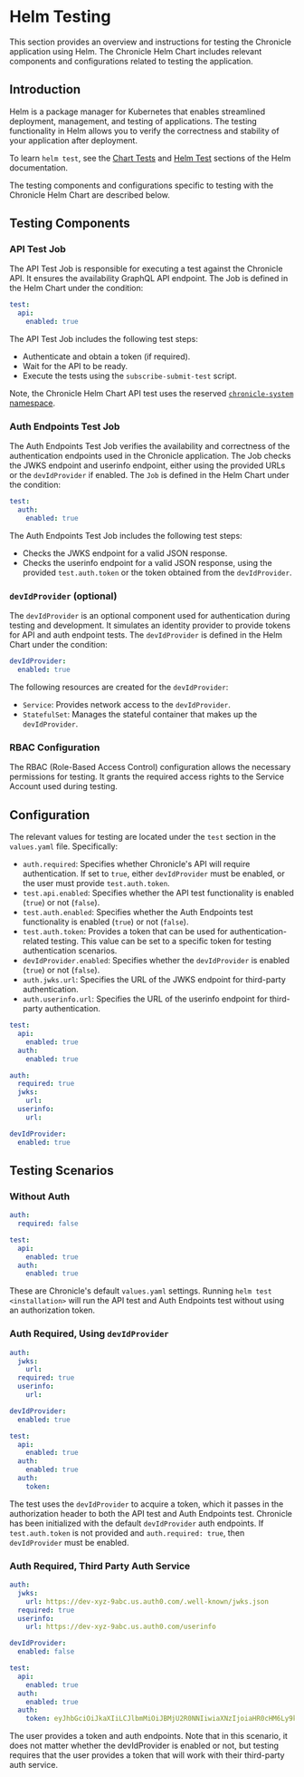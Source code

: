 # Helm Testing

This section provides an overview and instructions for testing the Chronicle application
using Helm. The Chronicle Helm Chart includes relevant components and configurations
related to testing the application.

## Introduction

Helm is a package manager for Kubernetes that enables streamlined deployment, management,
and testing of applications. The testing functionality in Helm allows you to verify
the correctness and stability of your application after deployment.

To learn `helm test`, see the [Chart Tests](https://helm.sh/docs/topics/chart_tests/)
and [Helm Test](https://helm.sh/docs/helm/helm_test/) sections of the Helm documentation.

The testing components and configurations specific to testing with the Chronicle
Helm Chart are described below.

## Testing Components

### API Test Job

The API Test Job is responsible for executing a test against the Chronicle API. It
ensures the availability GraphQL API endpoint. The Job is defined in the Helm Chart
under the condition:

```yaml
test:
  api:
    enabled: true
```

The API Test Job includes the following test steps:

- Authenticate and obtain a token (if required).
- Wait for the API to be ready.
- Execute the tests using the `subscribe-submit-test` script.

Note, the Chronicle Helm Chart API test uses the reserved
[`chronicle-system` namespace](./namespaces.md#chronicle-system).

### Auth Endpoints Test Job

The Auth Endpoints Test Job verifies the availability and correctness of the
authentication endpoints used in the Chronicle application. The Job checks the
JWKS endpoint and userinfo endpoint, either using the provided URLs or the
`devIdProvider` if enabled. The `Job` is defined in the Helm Chart under the
condition:

```yaml
test:
  auth:
    enabled: true
```

The Auth Endpoints Test Job includes the following test steps:

- Checks the JWKS endpoint for a valid JSON response.
- Checks the userinfo endpoint for a valid JSON response, using the provided
  `test.auth.token` or the token obtained from the `devIdProvider`.

### `devIdProvider` (optional)

The `devIdProvider` is an optional component used for authentication during
testing and development. It simulates an identity provider to provide tokens for
API and auth endpoint tests. The `devIdProvider` is defined in the Helm Chart
under the condition:

```yaml
devIdProvider:
  enabled: true
```

The following resources are created for the `devIdProvider`:

- `Service`: Provides network access to the `devIdProvider`.
- `StatefulSet`: Manages the stateful container that makes up the `devIdProvider`.

### RBAC Configuration

The RBAC (Role-Based Access Control) configuration allows the necessary permissions
for testing. It grants the required access rights to the Service Account used during
testing.

## Configuration

The relevant values for testing are located under the `test` section in the `values.yaml`
file. Specifically:

- `auth.required`: Specifies whether Chronicle's API will require authentication.
  If set to `true`, either `devIdProvider` must be enabled, or the user must provide
  `test.auth.token`.
- `test.api.enabled`: Specifies whether the API test functionality is enabled (`true`)
  or not (`false`).
- `test.auth.enabled`: Specifies whether the Auth Endpoints test functionality is
  enabled (`true`) or not (`false`).
- `test.auth.token`: Provides a token that can be used for authentication-related
  testing. This value can be set to a specific token for testing authentication scenarios.
- `devIdProvider.enabled`: Specifies whether the `devIdProvider` is
  enabled (`true`) or not (`false`).
- `auth.jwks.url`: Specifies the URL of the JWKS endpoint for third-party authentication.
- `auth.userinfo.url`: Specifies the URL of the userinfo endpoint for third-party
  authentication.

```yaml
test:
  api:
    enabled: true
  auth:
    enabled: true

auth:
  required: true
  jwks:
    url:
  userinfo:
    url:

devIdProvider:
  enabled: true
```

## Testing Scenarios

### Without Auth

```yaml
auth:
  required: false

test:
  api:
    enabled: true
  auth:
    enabled: true
```

These are Chronicle's default `values.yaml` settings. Running `helm test <installation>`
will run the API test and Auth Endpoints test without using an authorization token.

### Auth Required, Using `devIdProvider`

```yaml
auth:
  jwks:
    url:
  required: true
  userinfo:
    url:

devIdProvider:
  enabled: true

test:
  api:
    enabled: true
  auth:
    enabled: true
  auth:
    token:
```

The test uses the `devIdProvider` to acquire a token, which it passes in the
authorization header to both the API test and Auth Endpoints test. Chronicle has
been initialized with the default `devIdProvider` auth endpoints. If `test.auth.token`
is not provided and `auth.required: true`, then `devIdProvider` must be enabled.

### Auth Required, Third Party Auth Service

```yaml
auth:
  jwks:
    url: https://dev-xyz-9abc.us.auth0.com/.well-known/jwks.json
  required: true
  userinfo:
    url: https://dev-xyz-9abc.us.auth0.com/userinfo

devIdProvider:
  enabled: false

test:
  api:
    enabled: true
  auth:
    enabled: true
  auth:
    token: eyJhbGciOiJkaXIiLCJlbmMiOiJBMjU2R0NNIiwiaXNzIjoiaHR0cHM6Ly9kZXYtY2hhLTlhZXQudXMuYXV0aDAuY29tLyJ9..wSM9N-paE7lA_YaL.T8Mla-PJ5VcFWdBX6SaxCkzq5LVFnEGg2eiMNc-rCXgCd6CUTFQ9Ra_JbuFZrfVZA0JxaaeY5XHJYVBJ6Gwjq25qU5XxXrXk64ZdHNIBgUYhkHoKOvEIjqYpvv8pl1A4MndAbE8NqFpyYgkaWVhSk0X9zSMWTZ6D_Y4lwMr4ihCNqJ4nd8KuyswwDYrHCnQbmBDE6u0yGmLQEIoLm1ZaCnhgDTzdnX2RgcluOrZR5a-yW8Vw6VogsGHwh6-2gsDHxgdmjpZlfR0jGHkceeCw9xl-ccVaLmTH2DS49nrhiYBfrx8oZ5dTKdj9d0ZWJ91c4CI.beiznku1urlYppbo8WHoCg
```

The user provides a token and auth endpoints. Note that in this scenario, it does
not matter whether the devIdProvider is enabled or not, but testing requires that
the user provides a token that will work with their third-party auth service.

